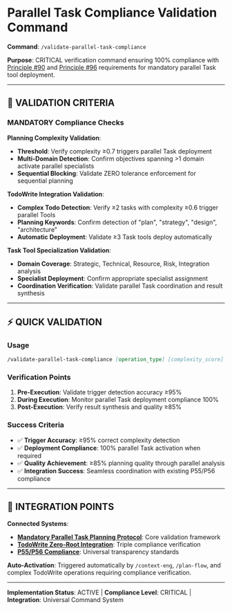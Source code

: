 # Parallel Task Compliance Validation Command

**Command**: `/validate-parallel-task-compliance`

**Purpose**: CRITICAL verification command ensuring 100% compliance with [Principle #90](../knowledge/principles/operational-excellence.md#90-planning-phase-parallel-task-tool-priority) and [Principle #96](../knowledge/principles/operational-excellence.md#96-todowrite-parallel-task-integration) requirements for mandatory parallel Task tool deployment.

---

## 🚨 **VALIDATION CRITERIA**

### **MANDATORY Compliance Checks**

**Planning Complexity Validation**:
- **Threshold**: Verify complexity ≥0.7 triggers parallel Task deployment
- **Multi-Domain Detection**: Confirm objectives spanning >1 domain activate parallel specialists
- **Sequential Blocking**: Validate ZERO tolerance enforcement for sequential planning

**TodoWrite Integration Validation**:
- **Complex Todo Detection**: Verify ≥2 tasks with complexity ≥0.6 trigger parallel Tools
- **Planning Keywords**: Confirm detection of "plan", "strategy", "design", "architecture"
- **Automatic Deployment**: Validate ≥3 Task tools deploy automatically

**Task Tool Specialization Validation**:
- **Domain Coverage**: Strategic, Technical, Resource, Risk, Integration analysis
- **Specialist Deployment**: Confirm appropriate specialist assignment
- **Coordination Verification**: Validate parallel Task coordination and result synthesis

---

## ⚡ **QUICK VALIDATION**

### **Usage**
```markdown
/validate-parallel-task-compliance [operation_type] [complexity_score]
```

### **Verification Points**
1. **Pre-Execution**: Validate trigger detection accuracy ≥95%
2. **During Execution**: Monitor parallel Task deployment compliance 100%
3. **Post-Execution**: Verify result synthesis and quality ≥85%

### **Success Criteria**
- ✅ **Trigger Accuracy**: ≥95% correct complexity detection
- ✅ **Deployment Compliance**: 100% parallel Task activation when required
- ✅ **Quality Achievement**: ≥85% planning quality through parallel analysis
- ✅ **Integration Success**: Seamless coordination with existing P55/P56 compliance

---

## 🔗 **INTEGRATION POINTS**

**Connected Systems**:
- **[Mandatory Parallel Task Planning Protocol](../knowledge/protocols/mandatory-parallel-task-planning.md)**: Core validation framework
- **[TodoWrite Zero-Root Integration](../knowledge/protocols/todowrite-zero-root-integration.md)**: Triple compliance verification
- **[P55/P56 Compliance](../compliance/p55-p56-universal-compliance.md)**: Universal transparency standards

**Auto-Activation**: Triggered automatically by `/context-eng`, `/plan-flow`, and complex TodoWrite operations requiring compliance verification.

---

**Implementation Status**: ACTIVE | **Compliance Level**: CRITICAL | **Integration**: Universal Command System
